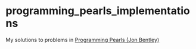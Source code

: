 # programming_pearls_implementations
My solutions to problems in [Programming Pearls (Jon Bentley)](https://www.amazon.com/Programming-Pearls-2nd-Jon-Bentley/dp/0201657880)
